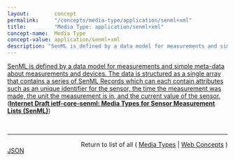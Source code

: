```yaml
---
layout:        concept
permalink:     "/concepts/media-type/application/senml+xml"
title:         "Media Type: application/senml+xml"
concept-name:  Media Type
concept-value: application/senml+xml
description: "SenML is defined by a data model for measurements and simple meta-data about measurements and devices. The data is structured as a single array that contains a series of SenML Records which can each contain attributes such as an unique identifier for the sensor, the time the measurement was made, the unit the measurement is in, and the current value of the sensor."
---
```


[SenML is defined by a data model for measurements and simple meta-data about measurements and devices. The data is structured as a single array that contains a series of SenML Records which can each contain attributes such as an unique identifier for the sensor, the time the measurement was made, the unit the measurement is in, and the current value of the sensor.](https://datatracker.ietf.org/doc/html/draft-ietf-core-senml#section-7 "Read documentation for Media Type &#34;application/senml+xml&#34;") (**[Internet Draft ietf-core-senml: Media Types for Sensor Measurement Lists (SenML)](/specs/IETF/I-D/ietf-core-senml "This specification defines media types for representing simple sensor measurements and device parameters in the Sensor Measurement Lists (SenML). Representations are defined in JavaScript Object Notation (JSON), Concise Binary Object Representation (CBOR), eXtensible Markup Language (XML), and Efficient XML Interchange (EXI), which share the common SenML data model. A simple sensor, such as a temperature sensor, could use this media type in protocols such as HTTP or CoAP to transport the measurements of the sensor or to be configured.")**)

<br/>
<hr/>

<p style="float : left"><a href="./application/senml+xml.json" title="JSON representing this particular Web Concept value">JSON</a></p>
<p style="text-align: right">Return to list of all ( <a href="../media-type/">Media Types</a> | <a href="../">Web Concepts</a> )</p>
